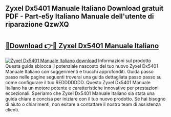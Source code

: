 ## Zyxel Dx5401 Manuale Italiano Download gratuit PDF - Part-e5y Italiano Manuale dell'utente di riparazione QzwXQ

# <h2><a href="http://df9oqo.blite.top/?on=Zyxel+Dx5401+Manuale+Italiano">🔗Download 👉🔴 Zyxel Dx5401 Manuale Italiano</a></h2>

[![Zyxel Dx5401 Manuale Italiano download](https://i.imgur.com/lujVjoI.png)](http://df9oqo.blite.top/?on=Zyxel+Dx5401+Manuale+Italiano)
Informazioni sul prodotto Questa guida sblocca il potenziale nascosto del tuo nuovo Zyxel Dx5401 Manuale Italiano con suggerimenti e trucchi approfonditi. Guida passo passo nelle pagine seguenti troverai una guida dettagliata passo passo su come configurare il tuo REDDDDDDD. Questo Zyxel Dx5401 Manuale Italiano ha un motore potente e caratteristiche innovative per prestazioni eccezionali. Speriamo che Zyxel Dx5401 Manuale Italiano sia stata una guida chiara e concisa per iniziare con il tuo nuovo prodotto. Se hai bisogno di aiuto o chiarimenti, non esitare a contattare il nostro team di assistenza clienti.
